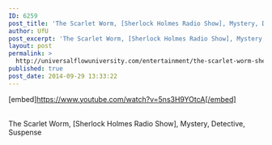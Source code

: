 ```yaml
---
ID: 6259
post_title: 'The Scarlet Worm, [Sherlock Holmes Radio Show], Mystery, Detective, Suspense'
author: UfU
post_excerpt: 'The Scarlet Worm, [Sherlock Holmes Radio Show], Mystery, Detective, Suspense'
layout: post
permalink: >
  http://universalflowuniversity.com/entertainment/the-scarlet-worm-sherlock-holmes-radio-show-mystery-detective-suspense/
published: true
post_date: 2014-09-29 13:33:22
---
```

[embed]https://www.youtube.com/watch?v=5ns3H9YOtcA[/embed]</br></br>
<p>The Scarlet Worm, [Sherlock Holmes Radio Show], Mystery, Detective, Suspense</p>